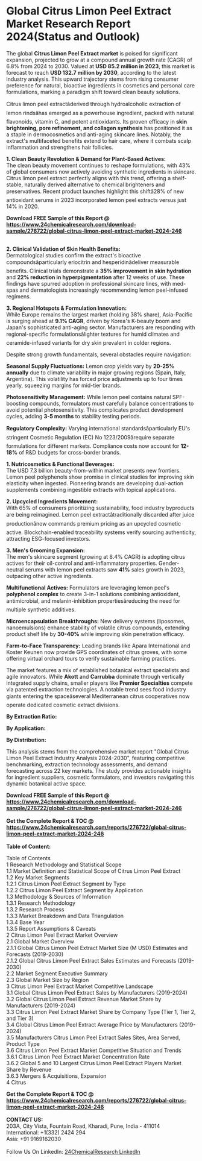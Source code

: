 <h1>Global Citrus Limon Peel Extract Market Research Report 2024(Status and Outlook)</h1><p>The global <strong>Citrus Limon Peel Extract market</strong> is poised for significant expansion, projected to grow at a compound annual growth rate (CAGR) of 6.8% from 2024 to 2030. Valued at <strong>USD 85.2 million in 2023</strong>, this market is forecast to reach <strong>USD 132.7 million by 2030</strong>, according to the latest industry analysis. This upward trajectory stems from rising consumer preference for natural, bioactive ingredients in cosmetics and personal care formulations, marking a paradigm shift toward clean beauty solutions.</p><p>Citrus limon peel extractâderived through hydroalcoholic extraction of lemon rindsâhas emerged as a powerhouse ingredient, packed with natural flavonoids, vitamin C, and potent antioxidants. Its proven efficacy in <strong>skin brightening, pore refinement, and collagen synthesis</strong> has positioned it as a staple in dermocosmetics and anti-aging skincare lines. Notably, the extract's multifaceted benefits extend to hair care, where it combats scalp inflammation and strengthens hair follicles.</p><p><strong>1. Clean Beauty Revolution &amp; Demand for Plant-Based Actives:</strong><br>
The clean beauty movement continues to reshape formulations, with 43% of global consumers now actively avoiding synthetic ingredients in skincare. Citrus limon peel extract perfectly aligns with this trend, offering a shelf-stable, naturally derived alternative to chemical brighteners and preservatives. Recent product launches highlight this shiftâ28% of new antioxidant serums in 2023 incorporated lemon peel extracts versus just 14% in 2020.</p><div><b>Download FREE Sample of this Report @ 
            <a href="https://www.24chemicalresearch.com/download-sample/276722/global-citrus-limon-peel-extract-market-2024-246">
            https://www.24chemicalresearch.com/download-sample/276722/global-citrus-limon-peel-extract-market-2024-246</a></b></div><br><p><strong>2. Clinical Validation of Skin Health Benefits:</strong><br>
Dermatological studies confirm the extract's bioactive compoundsâparticularly eriocitrin and hesperidinâdeliver measurable benefits. Clinical trials demonstrate a <strong>35% improvement in skin hydration</strong> and <strong>22% reduction in hyperpigmentation</strong> after 12 weeks of use. These findings have spurred adoption in professional skincare lines, with med-spas and dermatologists increasingly recommending lemon peel-infused regimens.</p><p><strong>3. Regional Hotspots &amp; Formulation Innovation:</strong><br>
While Europe remains the largest market (holding 38% share), Asia-Pacific is surging ahead at <strong>9.1% CAGR</strong>, driven by Korea's K-beauty boom and Japan's sophisticated anti-aging sector. Manufacturers are responding with regional-specific formulationsâlighter textures for humid climates and ceramide-infused variants for dry skin prevalent in colder regions.</p><p>Despite strong growth fundamentals, several obstacles require navigation:</p><p><strong>Seasonal Supply Fluctuations:</strong> Lemon crop yields vary by <strong>20-25% annually</strong> due to climate variability in major growing regions (Spain, Italy, Argentina). This volatility has forced price adjustments up to four times yearly, squeezing margins for mid-tier brands.</p><p><strong>Photosensitivity Management:</strong> While lemon peel contains natural SPF-boosting compounds, formulators must carefully balance concentrations to avoid potential photosensitivity. This complicates product development cycles, adding <strong>3-5 months</strong> to stability testing periods.</p><p><strong>Regulatory Complexity:</strong> Varying international standardsâparticularly EU's stringent Cosmetic Regulation (EC) No 1223/2009ârequire separate formulations for different markets. Compliance costs now account for <strong>12-18%</strong> of R&amp;D budgets for cross-border brands.</p><p><strong>1. Nutricosmetics &amp; Functional Beverages:</strong><br>
The USD 7.3 billion beauty-from-within market presents new frontiers. Lemon peel polyphenols show promise in clinical studies for improving skin elasticity when ingested. Pioneering brands are developing dual-action supplements combining ingestible extracts with topical applications.</p><p><strong>2. Upcycled Ingredients Movement:</strong><br>
With 65% of consumers prioritizing sustainability, food industry byproducts are being reimagined. Lemon peel extractâtraditionally discarded after juice productionânow commands premium pricing as an upcycled cosmetic active. Blockchain-enabled traceability systems verify sourcing authenticity, attracting ESG-focused investors.</p><p><strong>3. Men's Grooming Expansion:</strong><br>
The men's skincare segment (growing at 8.4% CAGR) is adopting citrus actives for their oil-control and anti-inflammatory properties. Gender-neutral serums with lemon peel extracts saw <strong>41%</strong> sales growth in 2023, outpacing other active ingredients.</p><p><strong>Multifunctional Actives:</strong> Formulators are leveraging lemon peel's <strong>polyphenol complex</strong> to create 3-in-1 solutions combining antioxidant, antimicrobial, and melanin-inhibition propertiesâreducing the need for multiple synthetic additives.</p><p><strong>Microencapsulation Breakthroughs:</strong> New delivery systems (liposomes, nanoemulsions) enhance stability of volatile citrus compounds, extending product shelf life by <strong>30-40%</strong> while improving skin penetration efficacy.</p><p><strong>Farm-to-Face Transparency:</strong> Leading brands like Apara International and Koster Keunen now provide GPS coordinates of citrus groves, with some offering virtual orchard tours to verify sustainable farming practices.</p><p>The market features a mix of established botanical extract specialists and agile innovators. While <strong>Akott</strong> and <strong>Carrubba</strong> dominate through vertically integrated supply chains, smaller players like <strong>Premier Specialties</strong> compete via patented extraction technologies. A notable trend sees food industry giants entering the spaceâseveral Mediterranean citrus cooperatives now operate dedicated cosmetic extract divisions.</p><p><strong>By Extraction Ratio:</strong></p><p><strong>By Application:</strong></p><p><strong>By Distribution:</strong></p><p>This analysis stems from the comprehensive market report "Global Citrus Limon Peel Extract Industry Analysis 2024-2030", featuring competitive benchmarking, extraction technology assessments, and demand forecasting across 22 key markets. The study provides actionable insights for ingredient suppliers, cosmetic formulators, and investors navigating this dynamic botanical active space.</p><div><b>Download FREE Sample of this Report @ 
            <a href="https://www.24chemicalresearch.com/download-sample/276722/global-citrus-limon-peel-extract-market-2024-246">
            https://www.24chemicalresearch.com/download-sample/276722/global-citrus-limon-peel-extract-market-2024-246</a></b></div><br><div><b>Get the Complete Report & TOC @ 
            <a href="https://www.24chemicalresearch.com/reports/276722/global-citrus-limon-peel-extract-market-2024-246">
            https://www.24chemicalresearch.com/reports/276722/global-citrus-limon-peel-extract-market-2024-246</a></b></div><br>
            <b>Table of Content:</b><p>Table of Contents<br />
1 Research Methodology and Statistical Scope<br />
1.1 Market Definition and Statistical Scope of Citrus Limon Peel Extract<br />
1.2 Key Market Segments<br />
1.2.1 Citrus Limon Peel Extract Segment by Type<br />
1.2.2 Citrus Limon Peel Extract Segment by Application<br />
1.3 Methodology & Sources of Information<br />
1.3.1 Research Methodology<br />
1.3.2 Research Process<br />
1.3.3 Market Breakdown and Data Triangulation<br />
1.3.4 Base Year<br />
1.3.5 Report Assumptions & Caveats<br />
2 Citrus Limon Peel Extract Market Overview<br />
2.1 Global Market Overview<br />
2.1.1 Global Citrus Limon Peel Extract Market Size (M USD) Estimates and Forecasts (2019-2030)<br />
2.1.2 Global Citrus Limon Peel Extract Sales Estimates and Forecasts (2019-2030)<br />
2.2 Market Segment Executive Summary<br />
2.3 Global Market Size by Region<br />
3 Citrus Limon Peel Extract Market Competitive Landscape<br />
3.1 Global Citrus Limon Peel Extract Sales by Manufacturers (2019-2024)<br />
3.2 Global Citrus Limon Peel Extract Revenue Market Share by Manufacturers (2019-2024)<br />
3.3 Citrus Limon Peel Extract Market Share by Company Type (Tier 1, Tier 2, and Tier 3)<br />
3.4 Global Citrus Limon Peel Extract Average Price by Manufacturers (2019-2024)<br />
3.5 Manufacturers Citrus Limon Peel Extract Sales Sites, Area Served, Product Type<br />
3.6 Citrus Limon Peel Extract Market Competitive Situation and Trends<br />
3.6.1 Citrus Limon Peel Extract Market Concentration Rate<br />
3.6.2 Global 5 and 10 Largest Citrus Limon Peel Extract Players Market Share by Revenue<br />
3.6.3 Mergers & Acquisitions, Expansion<br />
4 Citrus </p><div><b>Get the Complete Report & TOC @ 
            <a href="https://www.24chemicalresearch.com/reports/276722/global-citrus-limon-peel-extract-market-2024-246">
            https://www.24chemicalresearch.com/reports/276722/global-citrus-limon-peel-extract-market-2024-246</a></b></div><br><b>CONTACT US:</b><br>
            203A, City Vista, Fountain Road, Kharadi, Pune, India - 411014<br>
            International: +1(332) 2424 294<br>
            Asia: +91 9169162030 <br><br>
            Follow Us On LinkedIn: <a href="https://www.linkedin.com/company/24chemicalresearch/">24ChemicalResearch LinkedIn</a>